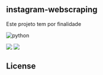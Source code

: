## instagram-webscraping
 Este projeto tem por finalidade 

![python](https://img.shields.io/github/pipenv/locked/python-version/metabolize/rq-dashboard-on-heroku?style=flat-square)


<img src='https://user-images.githubusercontent.com/42920754/82489811-9e606980-9ab8-11ea-93f2-ffed391c5c37.gif'>

<img src='https://user-images.githubusercontent.com/42920754/82492237-3e6bc200-9abc-11ea-8213-ede82c7504db.gif'>

## License
